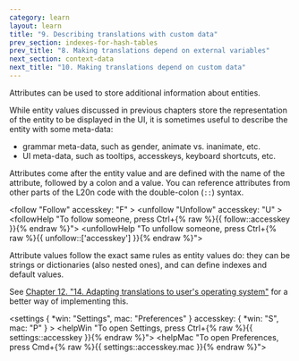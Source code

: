```yaml
---
category: learn
layout: learn
title: "9. Describing translations with custom data"
prev_section: indexes-for-hash-tables
prev_title: "8. Making translations depend on external variables"
next_section: context-data
next_title: "10. Making translations depend on custom data"
---
```


<section class="clearfix">
	<div class="left">
		<p>Attributes can be used to store additional information about entities.</p>
		<p>While entity values discussed in previous chapters store the representation of the entity to be displayed in the UI, it is sometimes useful to describe the entity with some meta-data:</p>
		<ul>
			<li>grammar meta-data, such as gender, animate vs. inanimate, etc.</li>
			<li>UI meta-data, such as tooltips, accesskeys, keyboard shortcuts, etc.</li>
		</ul>
		<p>Attributes come after the entity value and are defined with the name of the attribute, followed by a colon and a value.  You can reference attributes from other parts of the L20n code with the double-colon (<code>::</code>) syntax.</p>
	</div>
	<div class="right">
		<div class="editor sourceEditor height15"
		  id="sourceEditor1"
		  data-source="sourceEditor1"
		  data-output="output1"
		>&lt;follow "Follow"
 accesskey: "F"
&gt;
&lt;unfollow "Unfollow"
 accesskey: "U"
&gt;
&lt;followHelp "To follow someone, press Ctrl+{% raw %}{{ follow::accesskey }}{% endraw %}"&gt;
&lt;unfollowHelp "To unfollow someone, press Ctrl+{% raw %}{{ unfollow::['accesskey'] }}{% endraw %}"&gt;
		</div>
		<dl id="output1">
		</dl>
	</div>
</section>

<section class="clearfix">
	<div class="left">
		<p>Attribute values follow the exact same rules as entity values do:  they can be strings or dictionaries (also nested ones), and can define indexes and default values.</p>
		<p>See <a href="{% post_url 2012-07-12-globals-os %}">Chapter 12. "14. Adapting translations to user's operating system"</a> for a better way of implementing this.</p>
	</div>
	<div class="right">
		<div class="editor sourceEditor height25"
		  id="sourceEditor2"
		  data-source="sourceEditor2"
		  data-output="output2"
		>&lt;settings {
 *win: "Settings",
  mac: "Preferences"
 }
 accesskey: {
  *win: "S",
   mac: "P"
 }
&gt;
&lt;helpWin "To open Settings, press Ctrl+{% raw %}{{ settings::accesskey }}{% endraw %}"&gt;
&lt;helpMac "To open Preferences, press Cmd+{% raw %}{{ settings::accesskey.mac }}{% endraw %}"&gt;
		</div>
		<dl id="output2">
		</dl>
	</div>
</section>
